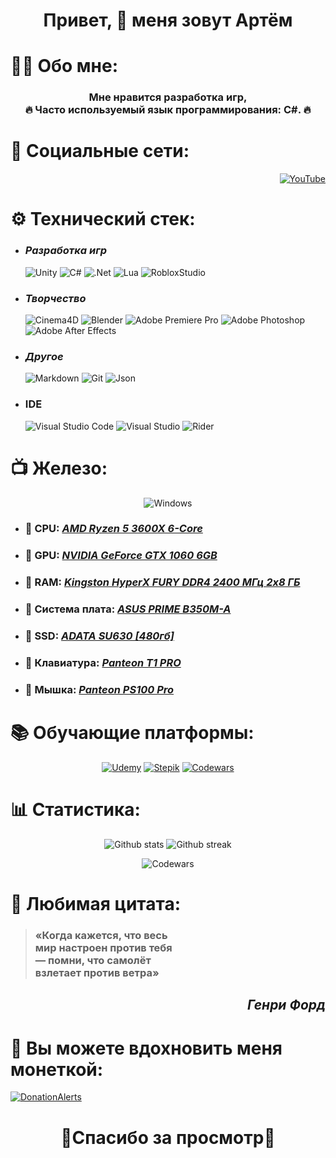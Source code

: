 <div align="center">
  <h1>Привет, 👋 меня зовут Артём</h1>
</div>

# 👨‍🎓 Обо мне:

  <div align="center">

### Мне нравится разработка игр, <br>🔥 Часто используемый язык программирования: C#. 🔥

  </div>

# 📸 Социальные сети:

<div align="right">

[![YouTube](https://img.shields.io/badge/YouTube-%23FF0000.svg?style=for-the-badge&logo=YouTube&logoColor=white)](https://www.youtube.com/channel/UCcCCadjB3FzW-JQVz4asDqg)

</div>

# ⚙️ Технический стек:

- ### _Разработка игр_

  ![Unity](https://img.shields.io/badge/unity%20-%23000000.svg?&style=for-the-badge&logo=unity&logoColor=white)
  ![C#](https://img.shields.io/badge/c%23-%23239120.svg?style=for-the-badge&logo=c-sharp&logoColor=white)
  ![.Net](https://img.shields.io/badge/.NET-5C2D91?style=for-the-badge&logo=.net&logoColor=white)
  ![Lua](https://img.shields.io/badge/lua-%232C2D72.svg?style=for-the-badge&logo=lua&logoColor=white)
  ![RobloxStudio](https://img.shields.io/badge/Roblox_Studio-1560BD?style=for-the-badge&logo=roblox&logoColor=white)

- ### _Творчество_

  ![Cinema4D](https://img.shields.io/badge/Cinema4D-0053a5.svg?style=for-the-badge&logo=Cinema4D&logoColor=white)
  ![Blender](https://img.shields.io/badge/blender-%23F5792A.svg?style=for-the-badge&logo=blender&logoColor=white)
  ![Adobe Premiere Pro](https://img.shields.io/badge/Adobe%20Premiere%20Pro-9999FF.svg?style=for-the-badge&logo=Adobe%20Premiere%20Pro&logoColor=white)
  ![Adobe Photoshop](https://img.shields.io/badge/adobe%20photoshop-%2331A8FF.svg?style=for-the-badge&logo=adobe%20photoshop&logoColor=white)
  ![Adobe After Effects](https://img.shields.io/badge/Adobe%20After%20Effects-9999FF.svg?style=for-the-badge&logo=Adobe%20After%20Effects&logoColor=white)

- ### _Другое_

  ![Markdown](https://img.shields.io/badge/markdown-%23000000.svg?style=for-the-badge&logo=markdown&logoColor=white)
  ![Git](https://img.shields.io/badge/git-%23F05033.svg?style=for-the-badge&logo=git&logoColor=white)
  ![Json](https://img.shields.io/badge/Json-%23696969.svg?style=for-the-badge&logo=json&logoColor=white)

- ### IDE

  ![Visual Studio Code](https://img.shields.io/badge/Visual%20Studio%20Code-0078d7.svg?style=for-the-badge&logo=visual-studio-code&logoColor=white)
  ![Visual Studio](https://img.shields.io/badge/Visual%20Studio-5C2D91.svg?style=for-the-badge&logo=visual-studio&logoColor=white)
  ![Rider](https://img.shields.io/badge/Rider-000000.svg?style=for-the-badge&logo=Rider&logoColor=white&color=black&labelColor=crimson)

# 📺 Железо:

<div align="center">

![Windows](https://img.shields.io/badge/Windows_10-0078D6?style=for-the-badge&logo=windows&logoColor=white)

</div>

- ### 🔗 CPU: [_AMD Ryzen 5 3600X 6-Core_](https://www.ozon.ru/product/protsessor-amd-ryzen-5-3600-box-100-100000031box-154912372/reviews/)
- ### 🔗 GPU: [_NVIDIA GeForce GTX 1060 6GB_](https://www.ozon.ru/product/videokarta-asus-geforce-gtx-1060-asus-turbo-gtx-1060-6-gb-6-gb-373455334-959081575/?asb=WG3SEwJFu%252BL7ZjPjg4KVIcwhGKPanMhWWJp%252Bzm96LOc%253D&asb2=apFtvxOe5QEZkAxEDCfo5gEEvq3-cqvRm_aRvZVR8PmikgMeYCWfTZsJzx_q_AqN&avtc=1&avte=2&avts=1684267165&sh=3KyFmGT9Dg)
- ### 🔗 RAM: [_Kingston HyperX FURY DDR4 2400 МГц 2x8 ГБ_](https://www.ozon.ru/product/operativnaya-pamyat-kingston-hyperx-fury-ddr4-2400-mgts-black-2x8-gb-hx424c15fbk2-878467254/?advert=ahIv9UT3R-B_-x2PlFGaAhzxPMWeNIFLJso3xAHWmo0DiWTObun0YoPnYU5iFgkKzxc211NmebKbuG9j7WLryXWg-99juVXN6HUDlALRIc9vzSDSOs9aOD28NnJQdNddLfk_Jq49F-G25rvLBet4_81mjs5frim4B3xD_NMoz_L2Yfxr1ljpDLgXH8NXX_HQSXiJcPwVp_JXNSPTMufDy5uS2rnyX50WIHfGpGzreXEk7-rTGtBX7RhqfoU_72RO68oIOE1Ln4YPs6xPBHRUUdWaeQ9aoW6cUr4qv1qH3ErbIph7r1GJohLLhzZdd2iNHpjBxAWQ1N8lyc8&avtc=1&avte=2&avts=1684267748&from_sku=878467254&from_url=https%253A%252F%252Fwww.ozon.ru%252Fcategory%252Fkingston-hyperx-khx3200c16d4-8gx%252F&keywords=kingston+hyperx+khx3200c16d4%2F8gx&oos_search=false&sh=3KyFmMGvKg)
- ### 🔗 Система плата: [_ASUS PRIME B350M-A_](https://www.ozon.ru/product/materinskaya-plata-asus-prime-b350m-a-746259758/?sh=3KyFmFVjDA)
- ### 🔗 SSD: [_ADATA SU630 [480гб]_](https://www.ozon.ru/product/480-gb-vnutrenniy-ssd-disk-adata-ultimate-su630-asu630ss-480gq-r-332269695/?advert=1SJjTo-DMvTUWEN2tNvAwAqC2WJtzO1EZ2JI4uxy6tq_rgAx6wfnlPtPGy96RfULCYu4pvWDRDcY6ZOtGE8763d6OeDHgRML72NDP6cYVSVHAbRF2sTVogqtKfC2Uri8zvTETsVAI9uX9K_lrssv4d4wFS32YNZfqaYeDT12IoZQN3rilxVHzGm9ii-3WbFmjhaoW1VodX-CYTfS0yLAZQhUMRrueGrrvz36b2OLztDHHZquGoGum_QpsNshykUQjELsR1fwS5rWnYki2v2G1VOmPsdw2ON7zhHUx9iBzloa7So5yR2v4tu0okVEtsnhUuxTtA&avtc=1&avte=2&avts=1684268043&keywords=ssd+adata+su630&sh=3KyFmF8g5A)
- ### 🔗 Клавиатура: [_Panteon T1 PRO_](https://www.ozon.ru/product/klaviatura-jet-a-t1-pro-923969465/?utm_source=yandex_serp_products&utm_medium=organic&sh=3KyFmFTkeA)
- ### 🔗 Мышка: [_Panteon PS100 Pro_](https://www.ozon.ru/product/igrovaya-mysh-ultralegkaya-s-podsvetkoy-led-chroma-light-panteon-ps100-pro-pixart-3335-s-originalnoy-941347078/?from_sku=325194354&from_url=https%253A%252F%252Fyandex.ru%252F&oos_search=false&sh=3KyFmHYevg&utm_medium=organic&utm_source=yandex_serp_products)

# 📚 Обучающие платформы:

  <div align="center">
  
  [![Udemy](https://img.shields.io/badge/Udemy-A435F0?style=for-the-badge&logo=Udemy&logoColor=white)](https://www.udemy.com/user/artiom-1580/)
  [![Stepik](https://img.shields.io/badge/Stepik-000?style=for-the-badge&logo=Stepik&logoColor=white)](https://stepik.org/users/533858250)
  [![Codewars](https://img.shields.io/badge/Codewars-B1361E?style=for-the-badge&logo=codewars&logoColor=white)](https://www.codewars.com/users/Artpupser)

  </div>

# 📊 Статистика:

<div align="center">

![Github stats](https://github-readme-stats.vercel.app/api?username=artpupser&theme=nightowl&hide_border=false&include_all_commits=false&count_private=false)
![Github streak](https://github-readme-streak-stats.herokuapp.com/?user=artpupser&theme=nightowl&hide_border=false)

![Codewars](https://www.codewars.com/users/Artpupser/badges/large)

</div>

# 📜 Любимая цитата:

<div >

> ### «Когда кажется, что весь <br> мир настроен против тебя <br>— помни, что самолёт <br> взлетает против ветра»

</div>

<div align="right">

## _Генри Форд_

</div>

# 💸 Вы можете вдохновить меня монеткой:

[![DonationAlerts](https://img.shields.io/badge/DonationAlerts-%23FF8C00.svg?style=for-the-badge&logo=DonationAlerts&logoColor=white)](https://www.donationalerts.com/r/artpupser)

<div align="center">

# 💓Спасибо за просмотр💓

</div>
